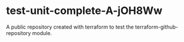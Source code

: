 # test-unit-complete-A-jOH8Ww
A public repository created with terraform to test the terraform-github-repository module.
